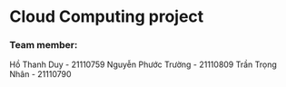 # Cloud Computing project

### Team member:
Hồ Thanh Duy - 21110759
Nguyễn Phước Trường - 21110809
Trần Trọng Nhân - 21110790
